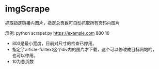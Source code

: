 # imgScrape
抓取指定链接内图片，指定总页数可自动抓取所有页码内图片

示例: python scraper.py https://example.com 800 10  
- 800是最小宽度，目前对尺寸的检查已停用。
- 指定了article-fulltext这个div内的图片才下载，这个可以修改成目标网站的，也可以停用。
- 10为总页数
